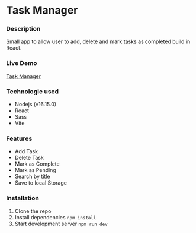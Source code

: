 # Task Manager

### Description
Small app to allow user to add, delete and mark tasks as completed build in React.

### Live Demo
[Task Manager](https://bcigues.github.io/task_manager/)

### Technologie used
-  Nodejs (v16.15.0)
-  React
-  Sass
-  Vite
### Features
-  Add Task
-  Delete Task
-  Mark as Complete
-  Mark as Pending
-  Search by title
-  Save to local Storage

### Installation
1. Clone the repo
2. Install dependencies `npm install`
3. Start development server `npm run dev`

